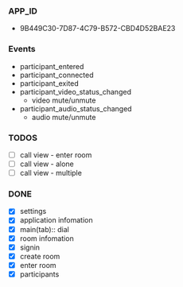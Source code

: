 ### APP_ID

- 9B449C30-7D87-4C79-B572-CBD4D52BAE23

### Events

- participant_entered
- participant_connected
- participant_exited
- participant_video_status_changed
  - video mute/unmute
- participant_audio_status_changed
  - audio mute/unmute

### TODOS

- [ ] call view - enter room
- [ ] call view - alone
- [ ] call view - multiple

### DONE

- [x] settings
- [x] application infomation
- [x] main(tab):: dial
- [x] room infomation
- [x] signin
- [x] create room
- [x] enter room
- [x] participants
